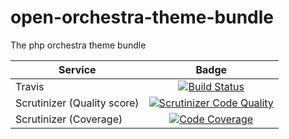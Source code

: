open-orchestra-theme-bundle
=========================

The php orchestra theme bundle

| Service       | Badge         |
| ------------- |:-------------:|
| Travis | [![Build Status](https://magnum.travis-ci.com/itkg/open-orchestra-media-bundle.svg?token=jFMwikTSYoZgNjR86FGs&branch=master)](https://magnum.travis-ci.com/itkg/open-orchestra-media-bundle) |
| Scrutinizer (Quality score) | [![Scrutinizer Code Quality](https://scrutinizer-ci.com/g/itkg/open-orchestra-theme-bundle/badges/quality-score.png?b=master&s=64848cd0f509035df96a4781a66b88bab91d7fbb)](https://scrutinizer-ci.com/g/itkg/open-orchestra-theme-bundle/?branch=master) |
| Scrutinizer (Coverage) | [![Code Coverage](https://scrutinizer-ci.com/g/itkg/open-orchestra-theme-bundle/badges/coverage.png?b=master&s=f0efb6d5a9809b87544549fa8d00a79f58029b79)](https://scrutinizer-ci.com/g/itkg/open-orchestra-theme-bundle/?branch=master) |
